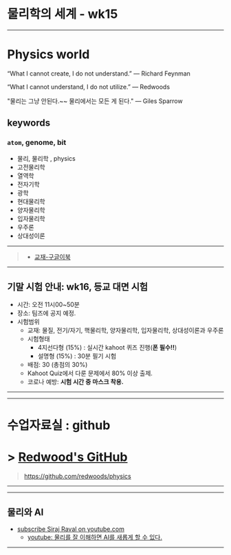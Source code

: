 # 물리학의 세계 - wk15

---

# Physics world

“What I cannot create, I do not understand.”
— Richard Feynman

“What I cannot understand, I do not utilize.”
— Redwoods

"물리는 그냥 안된다.~~ 물리에서는 모든 게 된다."
— Giles Sparrow

## keywords

### `atom`, genome, bit

- 물리, 물리학 , physics
- 고전물리학
- 열역학
- 전자기학
- 광학
- 현대물리학
- 양자물리학
- 입자물리학
- 우주론
- 상대성이론

---

> - [교재-구글이북](https://books.google.co.kr/books?id=fVgzDwAAQBAJ&pg=PT9&lpg=PT9&dq=%EC%A7%88%EB%9F%89+%EA%B4%80%EC%84%B1+%EB%AC%B4%EA%B2%8C&source=bl&ots=qETYTIeDQa&sig=ACfU3U03GoLroFvgyDAEoghcWkENtb3W6w&hl=ko&sa=X&ved=2ahUKEwiJ2r6e7vjgAhVdyYsBHSwRBLEQ6AEwCnoECAEQAQ#v=onepage&q=%EC%A7%88%EB%9F%89%20%EA%B4%80%EC%84%B1%20%EB%AC%B4%EA%B2%8C&f=false)

---

## 기말 시험 안내: wk16, 등교 대면 시험

- 시간: 오전 11시00~50분
- 장소: 팀즈에 공지 예정.
- 시험범위
  - 교재: 물질, 전기/자기, 핵물리학, 양자물리학, 입자물리학, 상대성이론과 우주론
  - 시험형태
    - 4지선다형 (15%) : 실시간 kahoot 퀴즈 진행(**폰 필수!!**)
    - 설명형 (15%) : 30분 필기 시험
  - 배점: 30 (총점의 30%)
  - Kahoot Quiz에서 다룬 문제에서 80% 이상 출제.
  - 코로나 예방: **시험 시간 중 마스크 착용.**

---

---

# 수업자료실 : github

# > [Redwood's GitHub](https://github.com/redwoods/physics)

> https://github.com/redwoods/physics

---

---

## 물리와 AI

- [subscribe Siraj Raval on youtube.com](https://www.youtube.com/channel/UCWN3xxRkmTPmbKwht9FuE5A)
  - [youtube: 물리를 잘 이해하면 AI를 새롭게 할 수 있다.](https://www.youtube.com/watch?v=RGD6KQ6bRS8&t=673s)

---
